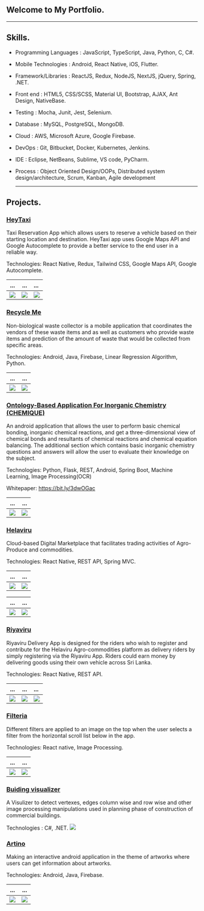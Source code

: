 

## Welcome to My Portfolio. 

---

## Skills.

- Programming Languages : JavaScript, TypeScript, Java, Python, C, C#.
- Mobile Technologies : Android, React Native, iOS, Flutter.
- Framework/Libraries : ReactJS, Redux, NodeJS, NextJS, jQuery, Spring, .NET.
- Front end : HTML5, CSS/SCSS, Material UI, Bootstrap, AJAX, Ant Design, NativeBase.
- Testing : Mocha, Junit, Jest, Selenium.
- Database : MySQL, PostgreSQL, MongoDB.
- Cloud : AWS, Microsoft Azure, Google Firebase.
- DevOps : Git, Bitbucket, Docker, Kubernetes, Jenkins.
- IDE : Eclipse, NetBeans, Sublime, VS code, PyCharm.
- Process : Object Oriented Design/OOPs, Distributed system design/architecture, Scrum, Kanban,
  Agile development
  
  ------
  
  
## Projects.

### [HeyTaxi](https://github.com/yazyazz/Hey-Taxi/)

Taxi Reservation App which allows users to reserve a vehicle based on their starting location and destination. HeyTaxi app uses Google Maps API and Google Autocomplete to provide a better service to the end user in a reliable way.

Technologies: React Native, Redux, Tailwind CSS, Google Maps API, Google Autocomplete.

...                         |  ...                       |        ...
:-------------------------:|:-------------------------:|:------------------------
![](images/hey1.png)|![](images/hey2.png)|  ![](images/hey3.png)

### [Recycle Me](https://github.com/yazyazz/RecycleMe/)
 
 Non-biological waste collector is a mobile application that coordinates the vendors of these waste items
 and as well as customers who provide waste items and prediction of the amount of waste that would be collected from specific areas. 
 
 Technologies: Android, Java, Firebase, Linear Regression Algorithm, Python.
 
 ...                         |  ...
:-------------------------:|:-------------------------:
![](images/re1.png)|![](images/re2.png)

 
### [Ontology-Based Application For Inorganic Chemistry (CHEMIQUE)](https://github.com/yazyazz/ChemiqueCOM3D/)

An android application that allows the user to perform basic chemical bonding, inorganic chemical reactions, and get a three-dimensional view of chemical bonds and resultants of chemical reactions and chemical equation balancing. The additional section which contains basic inorganic chemistry questions and answers will allow the user to evaluate their knowledge on the subject.

Technologies: Python, Flask, REST, Android, Spring Boot, Machine Learning, Image Processing(OCR)

Whitepaper: https://bit.ly/3dwOGac
  
...                         |  ...
:-------------------------:|:-------------------------:
![](images/ch1.png)       |       ![](images/ch4.png)

### [Helaviru](https://play.google.com/store/apps/details?id=com.helavirufarmermobi&hl=en_CA&gl=US/)

Cloud-based Digital Marketplace that facilitates trading activities of Agro-Produce and commodities.

Technologies: React Native, REST API, Spring MVC.


...                         |  ...
:-------------------------:|:-------------------------:
![](images/he.png)  |  ![](images/he1.png)

...                         |  ...
:-------------------------:|:-------------------------:
![](images/he2.png)  |  ![](images/he3.png)


### [Riyaviru](https://play.google.com/store/apps/details?id=com.riyaviru&hl=en_CA&gl=US/)

Riyaviru Delivery App is designed for the riders who wish to register and contribute for the Helaviru Agro-commodities platform as delivery riders by simply registering via the Riyaviru App. Riders could earn money by delivering goods using their own vehicle across Sri Lanka.


Technologies: React Native, REST API.

...                         |  ...                       |        ...
:-------------------------:|:-------------------------:|:------------------------
![](images/riyav1.png)|![](images/riyav2.png)|  ![](images/riyav3.png)


### [Filteria](https://github.com/yazyazz/Cat-Filteria/)

Different filters are applied to an image on the top when the user selects a filter from the horizontal scroll list below in the app.

Technologies: React native, Image Processing.
  
...                         |  ...
:-------------------------:|:-------------------------:
![](images/filter1Potrait.png)  |  ![](images/filter2Potrait.png)


### [Buiding visualizer](https://github.com/yazyazz/hispro/)

A Visulizer to detect vertexes, edges column wise and row wise and other image processing manipulations used in planning phase of construction of commercial buildings.

Technologies : C#, .NET.
![](images/histo.png)

### [Artino](https://github.com/yazyazz/Artwork_App/)

Making an interactive android application in the theme of artworks where users can get information about artworks.

Technologies: Android, Java, Firebase.

...                         |  ...                       
:-------------------------:|:-------------------------:|
![](images/ar1.png)|![](images/ar2.png)| 









